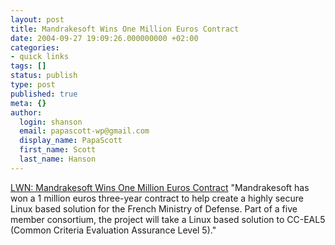 ```yaml
---
layout: post
title: Mandrakesoft Wins One Million Euros Contract
date: 2004-09-27 19:09:26.000000000 +02:00
categories:
- quick links
tags: []
status: publish
type: post
published: true
meta: {}
author:
  login: shanson
  email: papascott-wp@gmail.com
  display_name: PapaScott
  first_name: Scott
  last_name: Hanson
---
```

<p><a href="http://lwn.net/Articles/103480/" title="LWN: Mandrakesoft Wins One Million Euros Contract">LWN: Mandrakesoft Wins One Million Euros Contract</a> "Mandrakesoft has won a 1 million euros three-year contract to help create a highly secure Linux based solution for the French Ministry of Defense. Part of a five member consortium, the project will take a Linux based solution to CC-EAL5 (Common Criteria Evaluation Assurance Level 5)."</p>
